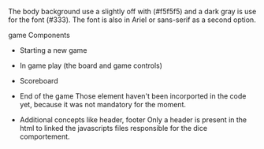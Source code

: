 The body background use a slightly off with (#f5f5f5) and a dark gray is use for the font (#333). 
The font is also in Ariel or sans-serif as a second option. 

game Components

* Starting a new game
* In game play (the board and game controls)
* Scoreboard
* End of the game
Those element haven't been incorported in the code yet, because it was not mandatory for the moment.

* Additional concepts like header, footer
Only a header is present in the html to linked the javascripts files responsible for the dice comportement. 